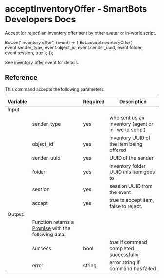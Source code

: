 # acceptInventoryOffer - SmartBots Developers Docs

Accept (or reject) an inventory offer sent by other avatar or in-world script.

Bot.on("inventory\_offer", (event) \=> {
  Bot.acceptInventoryOffer(
    event.sender\_type,
    event.object\_id,
    event.sender\_uuid,
    event.folder,
    event.session,
    true
  );
});

See [inventory\_offer](https://www.mysmartbots.com/dev/docs/Bot_Playground/Events/inventory_offer "Bot Playground/Events/inventory offer") event for details.

## Reference

This command accepts the following parameters:

| Variable |     | Required | Description |
| --- | --- | --- | --- |
| Input: |     |     |     |
|     | sender\_type | yes | who sent us an inventory (agent or in-world script) |
|     | object\_id | yes | inventory UUID of the item being offered |
|     | sender\_uuid | yes | UUID of the sender |
|     | folder | yes | inventory folder UUID this item goes to |
|     | session | yes | session UUID from the event |
|     | accept | yes | true to accept item, false to reject. |
| Output: |     |     |     |
|     | Function returns a [Promise](https://www.mysmartbots.com/dev/docs/Bot_Playground/Callbacks_and_return_values "Bot Playground/Callbacks and return values") with the following data: |     |     |
|     | success | bool | _true_ if command completed successfully |
|     | error | string | error string if command has failed |
